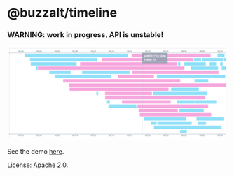 # @buzzalt/timeline

### WARNING: work in progress, API is unstable!

![timeline](/resources/buzzalt-timeline.png?raw=true "The sample timeline")

See the demo [here](http://buzzalt.io/demos/timeline/index.html).

License: Apache 2.0.
